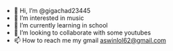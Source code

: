 - 👋 Hi, I’m @gigachad23445
- 👀 I’m interested in music
- 🌱 I’m currently learning in school
- 💞️ I’m looking to collaborate with some youtubes
- 📫 How to reach me my gmail aswinlol62@gmail.com

<!---
gigachad23445/gigachad23445 is a ✨ special ✨ repository because its `README.md` (this file) appears on your GitHub profile.
You can click the Preview link to take a look at your changes.
--->
